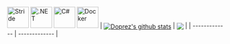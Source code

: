 
<a href="https://www.stride3d.net/"> <img height="50" alt="Stride" src="https://github.com/Doprez/Doprez/assets/73259914/d549613c-570a-480f-8b67-2d25f9a85a98" /></a>
<img height="50" alt=".NET" src="https://github.com/Doprez/Doprez/assets/73259914/82ed9f70-6bc8-4f46-8f31-0a6094210840" />
<img height="50" alt="C#" src="https://github.com/Doprez/Doprez/assets/73259914/7ad0f539-978f-4c66-bec6-48d62b52b3a7" />
<img height="50" alt="Docker" src="https://github.com/Doprez/Doprez/assets/73259914/971fc217-f456-45e8-b829-81404c2a0391" />
| <a href="https://github.com/anuraghazra/github-readme-stats"><img align="center" src="https://github-readme-stats.vercel.app/api?username=Doprez&show_icons=true&include_all_commits=true&theme=onedark&hide_border=true" alt="Doprez's github stats" /></a> | <img align="center" src="https://github-readme-stats.vercel.app/api/top-langs/?username=Doprez&layout=compact&theme=onedark&hide_border=true" /></a> |
| ------------- | ------------- |
